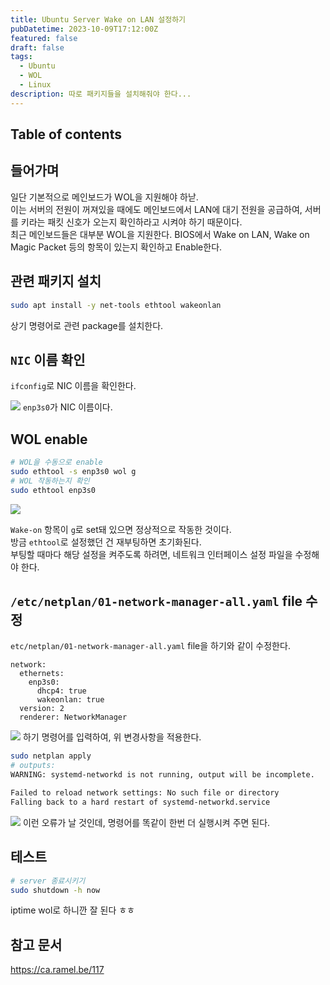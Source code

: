 ```yaml
---
title: Ubuntu Server Wake on LAN 설정하기
pubDatetime: 2023-10-09T17:12:00Z
featured: false
draft: false
tags:
  - Ubuntu
  - WOL
  - Linux
description: 따로 패키지들을 설치해줘야 한다...
---
```


## Table of contents

## 들어가며

일단 기본적으로 메인보드가 WOL을 지원해야 하낟.  
이는 서버의 전원이 꺼져있을 때에도 메인보드에서 LAN에 대기 전원을 공급하여, 서버를 키라는 패킷 신호가 오는지 확인하라고 시켜야 하기 때문이다.  
최근 메인보드들은 대부분 WOL을 지원한다.
BIOS에서 Wake on LAN, Wake on Magic Packet 등의 항목이 있는지 확인하고 Enable한다.

## 관련 패키지 설치

```zsh
sudo apt install -y net-tools ethtool wakeonlan
```

상기 명령어로 관련 package를 설치한다.

## `NIC` 이름 확인

`ifconfig`로 NIC 이름을 확인한다.

![](https://res.cloudinary.com/gyunseo-blog/image/upload/v1698669625/configure-ubuntu-server-wol-1696839462822.jpeg)
`enp3s0`가 NIC 이름이다.

## WOL enable

```zsh
# WOL을 수동으로 enable
sudo ethtool -s enp3s0 wol g
# WOL 작동하는지 확인
sudo ethtool enp3s0
```

![](https://res.cloudinary.com/gyunseo-blog/image/upload/v1698669625/configure-ubuntu-server-wol-1696839605440.jpeg)

`Wake-on` 항목이 `g`로 set돼 있으면 정상적으로 작동한 것이다.  
방금 `ethtool`로 설정했던 건 재부팅하면 초기화된다.  
부팅할 때마다 해당 설정을 켜주도록 하려면, 네트워크 인터페이스 설정 파일을 수정해야 한다.

## `/etc/netplan/01-network-manager-all.yaml` file 수정

`etc/netplan/01-network-manager-all.yaml` file을 하기와 같이 수정한다.

```
network:
  ethernets:
    enp3s0:
      dhcp4: true
      wakeonlan: true
  version: 2
  renderer: NetworkManager
```

![](https://res.cloudinary.com/gyunseo-blog/image/upload/v1698669625/configure-ubuntu-server-wol-1696839991455.jpeg)
하기 명령어를 입력하여, 위 변경사항을 적용한다.

```zsh
sudo netplan apply
# outputs:
WARNING: systemd-networkd is not running, output will be incomplete.

Failed to reload network settings: No such file or directory
Falling back to a hard restart of systemd-networkd.service
```

![](https://res.cloudinary.com/gyunseo-blog/image/upload/v1698669625/configure-ubuntu-server-wol-1696840435975.jpeg)
이런 오류가 날 것인데, 명령어를 똑같이 한번 더 실행시켜 주면 된다.

## 테스트

```zsh
# server 종료시키기
sudo shutdown -h now
```

iptime wol로 하니깐 잘 된다 ㅎㅎ

## 참고 문서

<https://ca.ramel.be/117>

